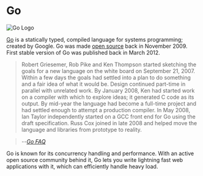 # Go

![Go Logo][logo]

[logo]: https://golang.org/doc/gopher/frontpage.png

[Go](https://golang.org/) is a statically typed, compiled language for systems programming; created by Google. Go was made [open source](https://github.com/golang/go) back in November 2009. First stable version of Go was published back in March 2012.

> Robert Griesemer, Rob Pike and Ken Thompson started sketching the goals for a new language on the white board on September 21, 2007. Within a few days the goals had settled into a plan to do something and a fair idea of what it would be. Design continued part-time in parallel with unrelated work. By January 2008, Ken had started work on a compiler with which to explore ideas; it generated C code as its output. By mid-year the language had become a full-time project and had settled enough to attempt a production compiler. In May 2008, Ian Taylor independently started on a GCC front end for Go using the draft specification. Russ Cox joined in late 2008 and helped move the language and libraries from prototype to reality.

> --<cite>[Go FAQ](https://golang.org/doc/faq)</cite>

Go is known for its concurrency handling and performance. With an active open source community behind it, Go lets you write lightning fast web applications with it, which can efficiently handle heavy load.